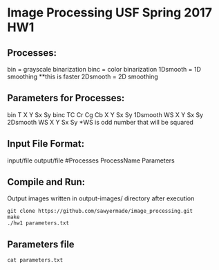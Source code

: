 # Image Processing USF Spring 2017 HW1
## Processes:
bin = grayscale binarization
binc = color binarization
1Dsmooth = 1D smoothing **this is faster
2Dsmooth = 2D smoothing

## Parameters for Processes:
bin T X Y Sx Sy
binc TC Cr Cg Cb X Y Sx Sy
1Dsmooth WS X Y Sx Sy
2Dsmooth WS X Y Sx Sy
*WS is odd number that will be squared

## Input File Format:
input/file output/file #Processes ProcessName Parameters

## Compile and Run:
Output images written in output-images/ directory after execution
```
git clone https://github.com/sawyermade/image_processing.git 
make
./hw1 parameters.txt
```

## Parameters file
```
cat parameters.txt
```

